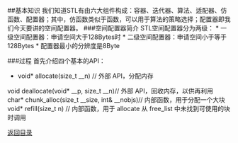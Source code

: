 ##基本知识
我们知道STL有由六大组件构成：容器、迭代器、算法、适配器、仿函数、配置器；其中，仿函数类似于函数，可以用于算法的策略选择；配置器即我们今天要讲的空间配置器。
###空间配置器简介
STL空间配置器分为两级：
* 
一级空间配置器：申请空间大于128Bytes时
* 
二级空间配置器：申请空间小于等于128Bytes
* 
配置器最小的分辨度是8Byte

###过程
首先介绍四个基本的API：
* void* allocate(size_t __n) // 外部 API，分配内存

void deallocate(void* __p, size_t __n)// 外部 API，回收内存，以供再利用
char* chunk_alloc(size_t __size, int& __nobjs)// 内部函数，用于分配一个大块
void* refill(size_t n) // 内部函数，用于 allocate 从 free_list 中未找到可使用的块时调用


[返回目录](README.md)